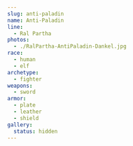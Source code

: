 ```yaml
---
slug: anti-paladin
name: Anti-Paladin
line:
  - Ral Partha
photos:
  - ./RalPartha-AntiPaladin-Dankel.jpg
race:
  - human
  - elf
archetype:
  - fighter
weapons:
  - sword
armor:
  - plate
  - leather
  - shield
gallery:
  status: hidden
---
```

